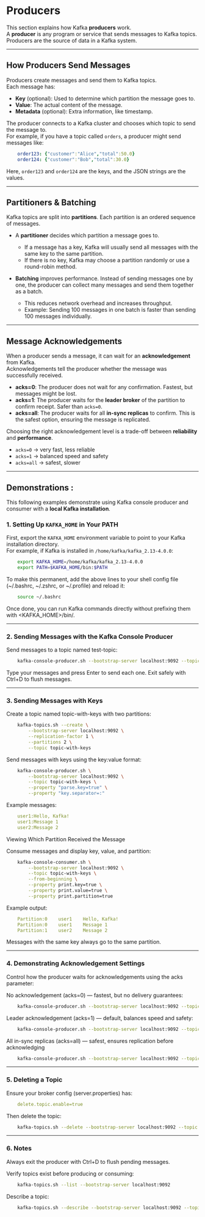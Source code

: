# Producers

This section explains how Kafka **producers** work.  
A **producer** is any program or service that sends messages to Kafka topics. Producers are the source of data in a Kafka system.

---

## How Producers Send Messages

Producers create messages and send them to Kafka topics.  
Each message has:

- **Key** (optional): Used to determine which partition the message goes to.  
- **Value**: The actual content of the message.  
- **Metadata** (optional): Extra information, like timestamp.

The producer connects to a Kafka cluster and chooses which topic to send the message to.  
For example, if you have a topic called `orders`, a producer might send messages like:

```yaml
    order123: {"customer":"Alice","total":50.0}
    order124: {"customer":"Bob","total":30.0}
```

Here, `order123` and `order124` are the keys, and the JSON strings are the values.

---

## Partitioners & Batching

Kafka topics are split into **partitions**. Each partition is an ordered sequence of messages.  

- A **partitioner** decides which partition a message goes to.  
  - If a message has a key, Kafka will usually send all messages with the same key to the same partition.  
  - If there is no key, Kafka may choose a partition randomly or use a round-robin method.

- **Batching** improves performance. Instead of sending messages one by one, the producer can collect many messages and send them together as a batch.  
  - This reduces network overhead and increases throughput.  
  - Example: Sending 100 messages in one batch is faster than sending 100 messages individually.

---

## Message Acknowledgements

When a producer sends a message, it can wait for an **acknowledgement** from Kafka.  
Acknowledgements tell the producer whether the message was successfully received.  

- **acks=0**: The producer does not wait for any confirmation. Fastest, but messages might be lost.  
- **acks=1**: The producer waits for the **leader broker** of the partition to confirm receipt. Safer than `acks=0`.  
- **acks=all**: The producer waits for all **in-sync replicas** to confirm. This is the safest option, ensuring the message is replicated.

Choosing the right acknowledgement level is a trade-off between **reliability** and **performance**.  

- `acks=0` → very fast, less reliable  
- `acks=1` → balanced speed and safety  
- `acks=all` → safest, slower

---

## Demonstrations : 

This following examples demonstrate using Kafka console producer and consumer with a **local Kafka installation**.

### 1. Setting Up `KAFKA_HOME` in Your PATH

First, export the `KAFKA_HOME` environment variable to point to your Kafka installation directory.  
For example, if Kafka is installed in `/home/kafka/kafka_2.13-4.0.0`:

```bash
    export KAFKA_HOME=/home/kafka/kafka_2.13-4.0.0
    export PATH=$KAFKA_HOME/bin:$PATH
```

To make this permanent, add the above lines to your shell config file (~/.bashrc, ~/.zshrc, or ~/.profile) and reload it:

```bash
    source ~/.bashrc
```

Once done, you can run Kafka commands directly without prefixing them with <KAFKA_HOME>/bin/.

--- 

### 2. Sending Messages with the Kafka Console Producer

Send messages to a topic named test-topic:

```bash
    kafka-console-producer.sh --bootstrap-server localhost:9092 --topic test-topic
```

Type your messages and press Enter to send each one.
Exit safely with Ctrl+D to flush messages.

--- 

### 3. Sending Messages with Keys

Create a topic named topic-with-keys with two partitions:

```bash
    kafka-topics.sh --create \
        --bootstrap-server localhost:9092 \
        --replication-factor 1 \
        --partitions 2 \
        --topic topic-with-keys
```

Send messages with keys using the key:value format:

```bash
    kafka-console-producer.sh \
        --bootstrap-server localhost:9092 \
        --topic topic-with-keys \
        --property "parse.key=true" \
        --property "key.separator=:"
```

Example messages:

```yaml
    user1:Hello, Kafka!
    user1:Message 1
    user2:Message 2
```

Viewing Which Partition Received the Message

Consume messages and display key, value, and partition:

```bash
    kafka-console-consumer.sh \
        --bootstrap-server localhost:9092 \
        --topic topic-with-keys \
        --from-beginning \
        --property print.key=true \
        --property print.value=true \
        --property print.partition=true
```

Example output:

```yaml
    Partition:0    user1    Hello, Kafka!
    Partition:0    user1    Message 1
    Partition:1    user2    Message 2
```

Messages with the same key always go to the same partition.

--- 

### 4. Demonstrating Acknowledgement Settings

Control how the producer waits for acknowledgements using the acks parameter:

No acknowledgement (acks=0) — fastest, but no delivery guarantees:

```bash
    kafka-console-producer.sh --bootstrap-server localhost:9092 --topic test-topic --producer-property acks=0
```

Leader acknowledgement (acks=1) — default, balances speed and safety:

```bash
    kafka-console-producer.sh --bootstrap-server localhost:9092 --topic test-topic --producer-property acks=1
```

All in-sync replicas (acks=all) — safest, ensures replication before acknowledging

```bash
    kafka-console-producer.sh --bootstrap-server localhost:9092 --topic test-topic --producer-property acks=all
```

--- 

### 5. Deleting a Topic

Ensure your broker config (server.properties) has:

```yaml
    delete.topic.enable=true
```

Then delete the topic:

```bash
    kafka-topics.sh --delete --bootstrap-server localhost:9092 --topic topic-with-keys
```

--- 

### 6. Notes

Always exit the producer with Ctrl+D to flush pending messages.

Verify topics exist before producing or consuming:

```bash
    kafka-topics.sh --list --bootstrap-server localhost:9092
```

Describe a topic:

```bash
    kafka-topics.sh --describe --bootstrap-server localhost:9092 --topic topic-with-keys
```
